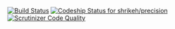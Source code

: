 [![Build Status](https://api.shippable.com/projects/53aa9eb3a9d54bf90176cea2/badge/master)](https://www.shippable.com/projects/53aa9eb3a9d54bf90176cea2)
[ ![Codeship Status for shrikeh/precision](https://www.codeship.io/projects/214a2490-de8c-0131-f149-4ac253799611/status)](https://www.codeship.io/projects/24832)
[![Scrutinizer Code Quality](https://scrutinizer-ci.com/g/shrikeh/precision/badges/quality-score.png?b=master)](https://scrutinizer-ci.com/g/shrikeh/precision/?branch=master)
